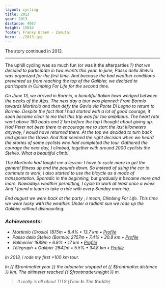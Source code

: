 ```yaml
---
layout: cycling
title: 2013
year: 2013
distance: 4067
height: 15034
footer: Franky Braem - Zumuta!
hero: ../2013.jpg
---
```


The story continued in 2013.

---

The uphill cycling was so much fun (or was it the afterparties
<i class="fas fa-beer text-yellow-500" /> ?) that we decided to participate in 
two events this year. In june, Passo dello Stelvio was organized for the first
time. And because the bad weather conditions prevented us from reaching the top 
of the Galibier, we decided to participate in Climbing For Life for the second 
time. 

On June 13, we arrived in Bormio, a beautiful Italian town wedged between the peaks of the Alps.
The next day a tour was planned: From Bormio towards Mortirolo and then defy the 
Gavia via Ponte Di Legno to return to Bormio. Despite the fact that I had started with a lot of good courage, 
it soon became clear to me that this trip was far too ambitious. The heart rate went above 180 beats
and 2 km before the top I thought about giving up. Had Peter not been there to encourage me to start the last 
kilometers anyway, I would have returned there. At the top we decided to turn back and ignore the Gavia.
And that seemed the right decision when we heard the stories of some cyclists who had completed the tour.
Gathered the courage the next day, I climbed, together with around 2000 cyclists the Stelvio. What a beautiful climb!

The Mortirolo had taught me a lesson: I have to cycle more to get the general
fitness up and the pounds down. So instead of using the car to commute to work,
I also started to use the bicycle as a mode of transportation.
Sporadic in the beginning, but gradually it became more and more.
Nowadays weather permitting, I cycle to work at least once a week.
And I found a team to take a ride with every Sunday morning.

End august we were back at the party <i class="fas fa-glass-cheers text-red-700" />, I mean, Climbing For Life. This time we
were lucky with the weather. Under a radiant sun <i class="fas fa-sun text-yellow-300" /> we rode up the Galibier without
dismounting.

### Achievements:

+ Mortirolo (Grosio) <i class="fas fa-mountain" /> 1875m &bull; 8.4% &bull; 13.7 km &bull; [Profile](https://climbfinder.com/en/climbs/mortirolo-tiolo) 
+ Passo dello Stelvio (Bormio) <i class="fas fa-mountain" /> 2757m &bull; 7.4% &bull; 20.8 km &bull; [Profile](https://climbfinder.com/en/climbs/passo-dello-stelvio-bormio)
+ Valmenier <i class="fas fa-mountain" /> 1889m &bull; 6.8% &bull; 17 km &bull; [Profile](https://climbfinder.com/en/climbs/valmeinier-1800-saint-michel-de-maurienne)
+ Télégraph + Galibier <i class="fas fa-mountain" /> 2642m &bull; 5.5% &bull; 34.8 km &bull; [Profile](https://climbfinder.com/en/climbs/col-du-galibier)

In 2013, I rode my first +100 km tour.

In {{ $frontmatter.year }} the odometer <i class="fas fa-tachometer-alt" /> stopped at {{ $frontmatter.distance }} km.
The altimeter <i class="fas fa-arrow-right -rotate-45" /> reached {{ $frontmatter.height }} m.

> It really is all about TITS (**T**ime **I**n **T**he **S**addle)
